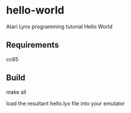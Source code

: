 # hello-world
Atari Lynx programming tutorial Hello World

## Requirements

cc65

## Build

make all

load the resultant hello.lyx file into your emulator
